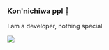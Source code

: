 ### Kon'nichiwa ppl 🥰

I am a developer, nothing special


<img src= "https://github-readme-stats.vercel.app/api?username=subhiashraf912&&show_icons=true&title_color=ffffff&icon_color=bb2acf&text_color=daf7dc&bg_color=151515">
